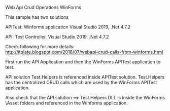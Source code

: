 Web Api Crud Operations WinForms

This sample has two solutions

APITest: Winforms application Visual Studio 2019, .Net 4.7.2

API: Test Controller, Visual Studio 2019, .Net 4.7.2

Check following for more details: 
http://itplate.blogspot.com/2018/07/webapi-crud-calls-from-winforms.html

First run the API Application and then the WinForms APITest application to test.

API solution Test.Helpers is referenced inside APITest solution. Test.Helpers has the centralized CRUD calls which are used by the WinForms APITest application.

Also check that the API solution ==> Test.Helpers DLL is inside the WinForms \Asset folders and referenced in the Winforms application. 